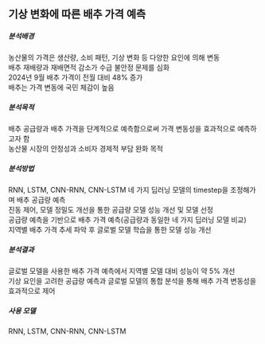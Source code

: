 ## 기상 변화에 따른 배추 가격 예측

##### 분석배경
농산물의 가격은 생산량, 소비 패턴, 기상 변화 등 다양한 요인에 의해 변동  
배추 재배량과 재배면적 감소가 수급 불안정 문제를 심화  
2024년 9월 배추 가격이 전월 대비 48% 증가  
배추는 가격 변동에 국민 체감이 높음  

##### 분석목적
배추 공급량과 배추 가격을 단계적으로 예측함으로써 가격 변동성을 효과적으로 예측하고자 함  
농산물 시장의 안정성과 소비자 경제적 부담 완화 목적  

##### 분석방법
RNN, LSTM, CNN-RNN, CNN-LSTM 네 가지 딥러닝 모델의 timestep을 조정해가며 배추 공급량 예측  
진동 제어, 모델 정밀도 개선을 통한 공급량 모델 성능 개선 및 모델 선정  
공급량 예측을 기반으로 배추 가격 예측(공급량과 동일한 네 가지 딥러닝 모델 비교)  
지역별 배추 가격 추세 파악 후 글로벌 모델 학습을 통한 모델 성능 개선  

##### 분석결과
글로벌 모델을 사용한 배추 가격 예측에서 지역별 모델 대비 성능이 약 5% 개선  
기상 요인을 고려한 공급량 예측과 글로벌 모델의 통합 분석을 통해 배추 가격 변동성을 효과적으로 제어  

##### 사용 모델
RNN, LSTM, CNN-RNN, CNN-LSTM
